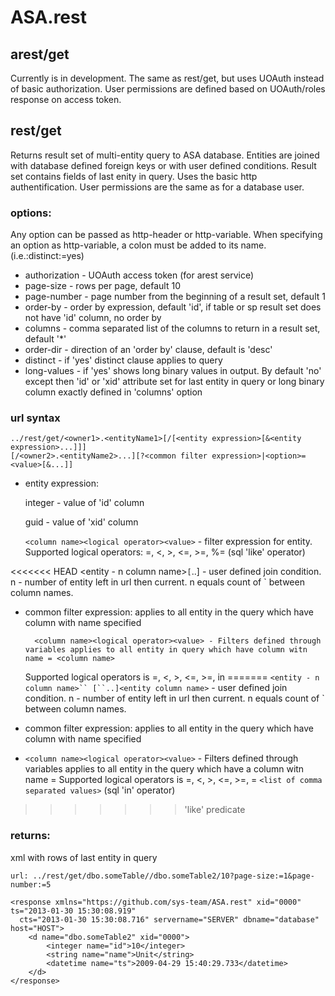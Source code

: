 ASA.rest
===========

arest/get
------------

Currently is in development.
The same as rest/get, but uses UOAuth instead of basic authorization.
User permissions are defined based on UOAuth/roles response on access token.

rest/get
------------

Returns result set of multi-entity query to ASA database.
Entities are joined with database defined foreign keys or with user defined conditions.
Result set contains fields of last enity in query.
Uses the basic http authentification. User permissions are the same as for a database user.

### options:

Any option can be passed as http-header or http-variable. 
When specifying an option as http-variable, a colon must be added to its name. (i.e.:distinct:=yes)

* authorization - UOAuth access token (for arest service)
* page-size -  rows per page, default 10
* page-number - page number from the beginning of a result set, default 1
* order-by - order by expression, default 'id', if table or sp result set does not have 'id' column, no order by
* columns - comma separated list of the columns to return in a result set, default '*'
* order-dir - direction of an 'order by' clause, default is 'desc'
* distinct - if 'yes' distinct clause applies to query 
* long-values - if 'yes' shows long binary values in output. By default 'no' except then 'id' or 'xid' attribute
set for last entity in query or long binary column exactly defined in 'columns' option


### url syntax

    ../rest/get/<owner1>.<entityName1>[/[<entity expression>[&<entity expression>...]]]
    [/<owner2>.<entityName2>...][?<common filter expression>|<option>=<value>[&...]]
    
* entity expression:

  integer - value of 'id' column
  
  guid - value of 'xid' column
  
	`<column name><logical operator><value>` - filter expression for entity. Supported logical operators: =, <, >, <=, >=, %= (sql 'like' operator)
  
<<<<<<< HEAD
        <entity - n column name>`[`..]<entity column name> - user defined join condition. 
        n - number of entity left in url then current.
  n equals count of ` between column names.
  
* common filter expression: applies to all entity in the query which have column with name specified
  
        <column name><logical operator><value> - Filters defined through variables applies to all entity in query which have column witn name = <column name>
  Supported logical operators is =, <, >, <=, >=, in
=======
    `<entity - n column name>`` [``..]<entity column name>` - user defined join condition. n - number of entity left in url then current.
  n equals count of ` between column names.
  
* common filter expression: applies to all entity in the query which have column with name specified
* 
  `<column name><logical operator><value>` - Filters defined through variables applies to all entity in the query which have a column witn name = <column name>
  Supported logical operators is =, <, >, <=, >=, = `<list of comma separated values>` (sql 'in' operator)
>>>>>>> 'like' predicate
 

### returns:

xml with rows of last entity in query


    url: ../rest/get/dbo.someTable//dbo.someTable2/10?page-size:=1&page-number:=5
    
    <response xmlns="https://github.com/sys-team/ASA.rest" xid="0000" ts="2013-01-30 15:30:08.919"
      cts="2013-01-30 15:30:08.716" servername="SERVER" dbname="database" host="HOST">
        <d name="dbo.someTable2" xid="0000">
            <integer name="id">10</integer>
            <string name="name">Unit</string>
            <datetime name="ts">2009-04-29 15:40:29.733</datetime>
        </d>
    </response>




